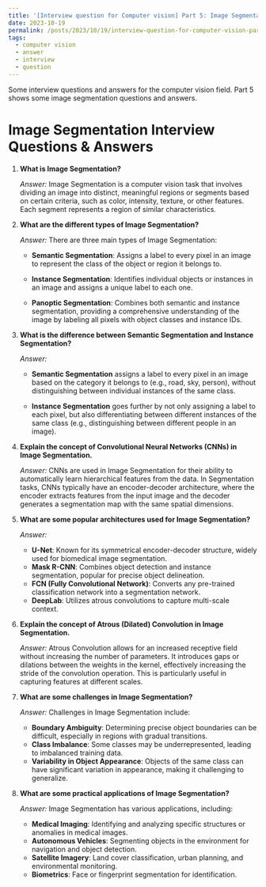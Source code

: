 ```yaml
---
title: '[Interview question for Computer vision] Part 5: Image Segmentation Interview Questions & Answers'
date: 2023-10-19
permalink: /posts/2023/10/19/interview-question-for-computer-vision-part-5-image-segmentation-interview-questions/
tags:
  - computer vision
  - answer
  - interview
  - question
---
```


Some interview questions and answers for the computer vision field. Part 5 shows some image segmentation questions and answers.

Image Segmentation Interview Questions & Answers
======

1. **What is Image Segmentation?**

   *Answer:* Image Segmentation is a computer vision task that involves dividing an image into distinct, meaningful regions or segments based on certain criteria, such as color, intensity, texture, or other features. Each segment represents a region of similar characteristics.

2. **What are the different types of Image Segmentation?**

   *Answer:* There are three main types of Image Segmentation:

   - **Semantic Segmentation**: Assigns a label to every pixel in an image to represent the class of the object or region it belongs to.

   - **Instance Segmentation**: Identifies individual objects or instances in an image and assigns a unique label to each one.

   - **Panoptic Segmentation**: Combines both semantic and instance segmentation, providing a comprehensive understanding of the image by labeling all pixels with object classes and instance IDs.

3. **What is the difference between Semantic Segmentation and Instance Segmentation?**

   *Answer:* 
   - **Semantic Segmentation** assigns a label to every pixel in an image based on the category it belongs to (e.g., road, sky, person), without distinguishing between individual instances of the same class.

   - **Instance Segmentation** goes further by not only assigning a label to each pixel, but also differentiating between different instances of the same class (e.g., distinguishing between different people in an image).

4. **Explain the concept of Convolutional Neural Networks (CNNs) in Image Segmentation.**

   *Answer:* CNNs are used in Image Segmentation for their ability to automatically learn hierarchical features from the data. In Segmentation tasks, CNNs typically have an encoder-decoder architecture, where the encoder extracts features from the input image and the decoder generates a segmentation map with the same spatial dimensions.

5. **What are some popular architectures used for Image Segmentation?**

   *Answer:* 
   - **U-Net**: Known for its symmetrical encoder-decoder structure, widely used for biomedical image segmentation.
   - **Mask R-CNN**: Combines object detection and instance segmentation, popular for precise object delineation.
   - **FCN (Fully Convolutional Network)**: Converts any pre-trained classification network into a segmentation network.
   - **DeepLab**: Utilizes atrous convolutions to capture multi-scale context.

6. **Explain the concept of Atrous (Dilated) Convolution in Image Segmentation.**

   *Answer:* Atrous Convolution allows for an increased receptive field without increasing the number of parameters. It introduces gaps or dilations between the weights in the kernel, effectively increasing the stride of the convolution operation. This is particularly useful in capturing features at different scales.

7. **What are some challenges in Image Segmentation?**

   *Answer:* Challenges in Image Segmentation include:

   - **Boundary Ambiguity**: Determining precise object boundaries can be difficult, especially in regions with gradual transitions.
   - **Class Imbalance**: Some classes may be underrepresented, leading to imbalanced training data.
   - **Variability in Object Appearance**: Objects of the same class can have significant variation in appearance, making it challenging to generalize.

8. **What are some practical applications of Image Segmentation?**

   *Answer:* Image Segmentation has various applications, including:

   - **Medical Imaging**: Identifying and analyzing specific structures or anomalies in medical images.
   - **Autonomous Vehicles**: Segmenting objects in the environment for navigation and object detection.
   - **Satellite Imagery**: Land cover classification, urban planning, and environmental monitoring.
   - **Biometrics**: Face or fingerprint segmentation for identification.




